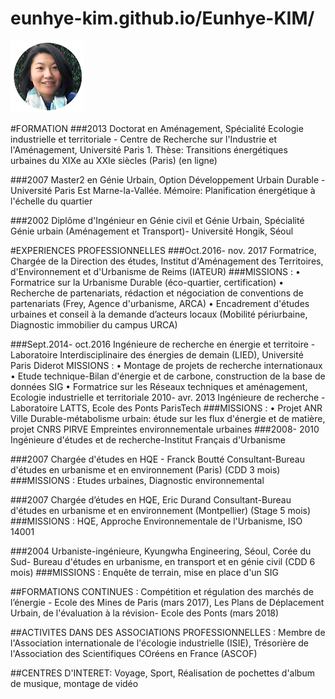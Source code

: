 # eunhye-kim.github.io/Eunhye-KIM/
![](images/photo.jpg)


#FORMATION
###2013	Doctorat en Aménagement, Spécialité Ecologie industrielle et territoriale - Centre de Recherche sur l'Industrie et l'Aménagement, Université Paris 1. Thèse: Transitions énergétiques urbaines du XIXe au XXIe siècles (Paris) (en ligne)

###2007 Master2 en Génie Urbain, Option Développement Urbain Durable - Université Paris Est Marne-la-Vallée. Mémoire: Planification énergétique à l'échelle du quartier

###2002	Diplôme d'Ingénieur en Génie civil et Génie Urbain, Spécialité Génie urbain (Aménagement et Transport)- Université Hongik, Séoul

#EXPERIENCES PROFESSIONNELLES
###Oct.2016- nov. 2017	Formatrice, Chargée de la Direction des études, Institut d'Aménagement des Territoires, d'Environnement et d'Urbanisme de Reims (IATEUR) 
###MISSIONS :
•	Formatrice sur la Urbanisme Durable (éco-quartier, certification)
•	Recherche de partenariats, rédaction et négociation de conventions de partenariats (Frey, Agence d'urbanisme, ARCA)
•	Encadrement d'études urbaines et conseil à la demande d’acteurs locaux (Mobilité périurbaine, Diagnostic immobilier du campus URCA)

###Sept.2014- oct.2016	Ingénieure de recherche en énergie et territoire - Laboratoire Interdisciplinaire des énergies de demain (LIED), Université Paris Diderot MISSIONS : 
•	Montage de projets de recherche internationaux
•	Etude technique-Bilan d'énergie et de carbone, construction de la base de données SIG
•	Formatrice sur les Réseaux techniques et aménagement, Ecologie industrielle et territoriale
2010- avr. 2013	Ingénieure de recherche -  Laboratoire LATTS, Ecole des Ponts ParisTech 
###MISSIONS :
•	Projet ANR Ville Durable-métabolisme urbain: étude sur les flux d'énergie et de matière, projet CNRS PIRVE Empreintes environnementale urbaines 
###2008- 2010	Ingénieure d'études et de recherche-Institut Français d'Urbanisme

###2007
	Chargée d'études en HQE - Franck Boutté Consultant-Bureau d'études en urbanisme et en environnement (Paris) (CDD 3 mois)
###MISSIONS :  Etudes urbaines, Diagnostic environnemental

###2007	Chargée d’études en HQE, Eric Durand Consultant-Bureau d'études en urbanisme et en environnement (Montpellier) (Stage 5 mois)
###MISSIONS :  HQE, Approche Environnementale de l'Urbanisme, ISO 14001

###2004	Urbaniste-ingénieure, Kyungwha Engineering, Séoul, Corée du Sud- Bureau d'études en urbanisme, en transport et en génie civil (CDD 6 mois)
###MISSIONS :  Enquête de terrain, mise en place d'un SIG 


##FORMATIONS CONTINUES : Compétition et régulation des marchés de l’énergie - Ecole des Mines de Paris (mars 2017), Les Plans de Déplacement Urbain, de l'évaluation à la révision- Ecole des Ponts (mars 2018)

##ACTIVITES DANS DES ASSOCIATIONS PROFESSIONNELLES :  Membre de l'Association internationale de l'écologie industrielle (ISIE), Trésorière de l'Association des Scientifiques COréens en France (ASCOF)

##CENTRES D'INTERET:  Voyage, Sport, Réalisation de pochettes d'album de musique, montage de vidéo
